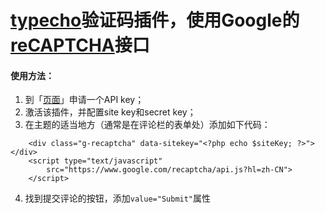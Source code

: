 [typecho][1]验证码插件，使用Google的[reCAPTCHA][2]接口
======

#### 使用方法：
1. 到「[页面][3]」申请一个API key；
2. 激活该插件，并配置site key和secret key；
3. 在主题的适当地方（通常是在评论栏的表单处）添加如下代码：
```
    <div class="g-recaptcha" data-sitekey="<?php echo $siteKey; ?>"></div>
    <script type="text/javascript" 
        src="https://www.google.com/recaptcha/api.js?hl=zh-CN">
    </script>
```
4. 找到提交评论的按钮，添加`value="Submit"`属性

[1]: http://typecho.org/about

[2]: https://www.google.com/recaptcha/

[3]: https://www.google.com/recaptcha/admin/create
